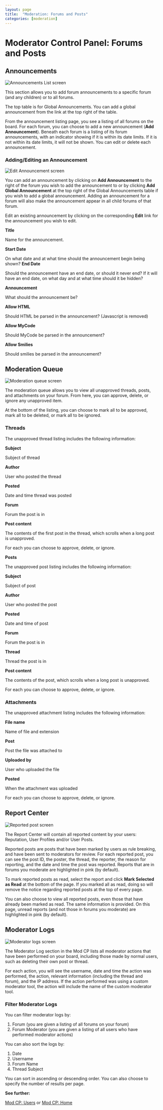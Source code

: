 ```yaml
---
layout: page
title:  "Moderation: Forums and Posts"
categories: [moderation]
---
```


# Moderator Control Panel: Forums and Posts

## Announcements

![Announcements List screen](/assets/images/mod-cp/mod-cp-announcements.jpg)

This section allows you to add forum announcements to a specific forum (and any children) or to all forums.

The top table is for Global Announcements. You can add a global announcement from the link at the top right of the table.

From the announcement listing page, you see a listing of all forums on the board. For each forum, you can choose to add a new announcement (**Add Announcement**). Beneath each forum is a listing of its forum announcements, with an indicator showing if it is within its date limits. If it is not within its date limits, it will not be shown. You can edit or delete each announcement.

### Adding/Editing an Announcement

![Edit Announcement screen](/assets/images/mod-cp/mod-cp-edit-announcement.jpg)

You can add an announcement by clicking on **Add Announcement** to the right of the forum you wish to add the announcement to or by clicking **Add Global Announcement** at the top right of the Global Announcements table if you wish to add a global announcement. Adding an announcement for a forum will also make the announcement appear in all child forums of that forum.

Edit an existing announcement by clicking on the corresponding **Edit** link for the announcement you wish to edit.

**Title**

Name for the announcement.

**Start Date**
 
On what date and at what time should the announcement begin being shown?
**End Date**

Should the announcement have an end date, or should it never end? If it will have an end date, on what day and at what time should it be hidden?

**Announcement**

What should the announcement be?

**Allow HTML**

Should HTML be parsed in the announcement? (Javascript is removed)

**Allow MyCode**

Should MyCode be parsed in the announcement?

**Allow Smilies**

Should smilies be parsed in the announcement?

## Moderation Queue

![Moderation queue screen](/assets/images/mod-cp/mod-cp-moderation-queue.jpg)

The moderation queue allows you to view all unapproved threads, posts, and attachments on your forum. From here, you can approve, delete, or ignore any unapproved item.

At the bottom of the listing, you can choose to mark all to be approved, mark all to be deleted, or mark all to be ignored.

### Threads

The unapproved thread listing includes the following information:

**Subject**

Subject of thread

**Author**

User who posted the thread

**Posted**
 
Date and time thread was posted

**Forum** 

Forum the post is in

**Post content** 

The contents of the first post in the thread, which scrolls when a long post is unapproved.

For each you can choose to approve, delete, or ignore.

**Posts**

The unapproved post listing includes the following information:

**Subject**
 
Subject of post

**Author**
 
User who posted the post

**Posted**
 
Date and time of post

**Forum** 

Forum the post is in

**Thread** 

Thread the post is in

**Post content** 

The contents of the post, which scrolls when a long post is unapproved.

For each you can choose to approve, delete, or ignore.

### Attachments

The unapproved attachment listing includes the following information:

**File name** 

Name of file and extension

**Post** 

Post the file was attached to

**Uploaded by**
 
User who uploaded the file

**Posted** 

When the attachment was uploaded

For each you can choose to approve, delete, or ignore.

## Report Center

![Reported post screen](/assets/images/mod-cp/mod-cp-reported-post.jpg)

The Report Center will contain all reported content by your users: Reputation, User Profiles and/or User Posts.

Reported posts are posts that have been marked by users as rule breaking, and have been sent to moderators for review. For each reported post, you can see the post ID, the poster, the thread, the reporter, the reason for reporting, and the date and time the post was reported. Reports that are in forums you moderate are highlighted in pink (by default).

To mark reported posts as read, select the report and click **Mark Selected as Read** at the bottom of the page. If you marked all as read, doing so will remove the notice regarding reported posts at the top of every page.

You can also choose to view all reported posts, even those that have already been marked as read. The same information is provided. On this page, unread reports (and not those in forums you moderate) are highlighted in pink (by default).

## Moderator Logs

![Moderator logs screen](/assets/images/mod-cp/mod-cp-moderator-logs.jpg)

The Moderator Log section in the Mod CP lists all moderator actions that have been performed on your board, including those made by normal users, such as deleting their own post or thread.

For each action, you will see the username, date and time the action was performed, the action, relevant information (including the thread and forum), and the IP address. If the action performed was using a custom moderator tool, the action will include the name of the custom moderator tool.

### Filter Moderator Logs

You can filter moderator logs by:

 1. Forum (you are given a listing of all forums on your forum)
 2. Forum Moderator (you are given a listing of all users who have performed moderator actions)

You can also sort the logs by:
 1. Date
 2. Username
 3. Forum Name
 4. Thread Subject
 
You can sort in ascending or descending order. You can also choose to specify the number of results per page.

**See further:**

[Mod CP: Users](users) or [Mod CP: Home](index)